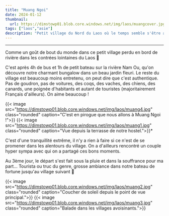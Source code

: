 ```yaml
---
title: "Muang Ngoi"
date: 2024-01-12
thumbnail:
  url: https://dimstowp01.blob.core.windows.net/img/laos/muangcover.jpg
tags: ["laos","asie"]
description: "Petit village du Nord du Laos où le temps semble s'être arrété."
---
```

---

Comme un goût de bout du monde dans ce petit village perdu en bord de rivière dans les contrées lointaines du Laos 💚

C'est après 4h de bus et 1h de petit bateau sur la rivière Nam Ou, qu'on découvre notre charmant bungalow dans un beau jardin fleuri.
Le reste du village est beaucoup moins entretenu, on peut dire que c'est authentique. Pas de goudron, pas de voitures, des coqs, des vaches, des chiens, des canards, une poignée d'habitants et autant de touristes (majoritairement Français d'ailleurs). On aime beaucoup !

{{< image src="https://dimstowp01.blob.core.windows.net/img/laos/muang4.jpg" class="rounded" caption="C'est en pirogue que nous allons à Muang Ngoi !">}}
{{< image src="https://dimstowp01.blob.core.windows.net/img/laos/muang1.jpg" class="rounded" caption="Vue depuis la terrasse de notre hostel.">}}*

C'est d'une tranquillité extrême, il n'y a rien à faire si ce n'est de se promener dans les alentours du village. On a d'ailleurs rencontré un couple hyper sympa avec qui on a partagé ces bons moments.

Au 3ème jour, le départ s'est fait sous la pluie et dans la souffrance pour ma part... Tourista ou truc du genre, grosse ambiance dans notre bateau de fortune jusqu'au village suivant 🤢

{{< image src="https://dimstowp01.blob.core.windows.net/img/laos/muang2.jpg" class="rounded" caption="Coucher de soleil depuis le point de vue principal.">}}
{{< image src="https://dimstowp01.blob.core.windows.net/img/laos/muang3.jpg" class="rounded" caption="Balade dans les villages avoisinants.">}}
